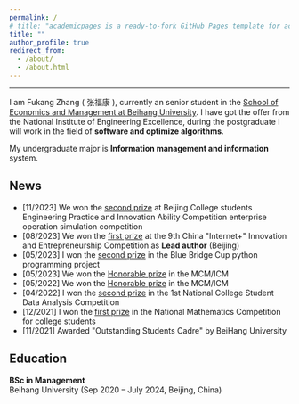 ```yaml
---
permalink: /
# title: "academicpages is a ready-to-fork GitHub Pages template for academic personal websites"
title: ""
author_profile: true
redirect_from: 
  - /about/
  - /about.html
---
```

------
I am Fukang Zhang ( 张福康 ), currently an senior student in the [School of Economics and Management at Beihang University](https://sem.buaa.edu.cn/). I have got the offer from the National Institute of Engineering Excellence, during the postgraduate I will work in the field of __software and optimize algorithms__.

My undergraduate major is **Information management and information** system.

News
------
* [11/2023] We won the [second prize](https://news.buaa.edu.cn/info/1002/60376.htm)  at Beijing College students Engineering Practice and Innovation Ability Competition enterprise operation simulation competition
* [08/2023] We won the [first prize](http://jw.beijing.gov.cn/gjc/tzgg_15688/202308/t20230808_3218310.html) at the 9th China "Internet+" Innovation and Entrepreneurship Competition as __Lead author__ (Beijing) 
* [05/2023] I won the [second prize](https://buaazfk.github.io/images/BlueBridgeCup.png) in the Blue Bridge Cup python programming project
* [05/2023] We won the [Honorable prize](https://buaazfk.github.io/images/23MCM.png) in the MCM/ICM
* [05/2022] We won the [Honorable prize](https://buaazfk.github.io/images/22MCM.png) in the MCM/ICM
* [04/2022] I won the [second prize](https://buaazfk.github.io/images/DataAnalysis.png) in the 1st National College Student Data Analysis Competition
* [12/2021] I won the [first prize](https://buaazfk.github.io/images/MathMatics.png) in the National Mathematics Competition for college students
* [11/2021] Awarded "Outstanding Students Cadre" by BeiHang University


Education
------
__BSc in Management__ <br>Beihang University (Sep 2020 – July 2024, Beijing, China)
